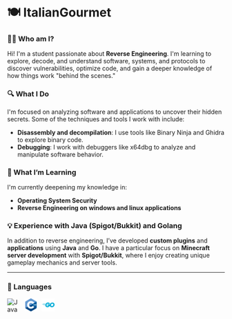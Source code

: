 # 🍽️  ItalianGourmet

### 👨‍💻 Who am I?
Hi! I'm a student passionate about **Reverse Engineering**. I'm learning to explore, decode, and understand software, systems, and protocols to discover vulnerabilities, optimize code, and gain a deeper knowledge of how things work "behind the scenes."

### 🔍 What I Do
I'm focused on analyzing software and applications to uncover their hidden secrets. Some of the techniques and tools I work with include:

- **Disassembly and decompilation**: I use tools like Binary Ninja and Ghidra to explore binary code.
- **Debugging**: I work with debuggers like x64dbg to analyze and manipulate software behavior.

### 🌱 What I’m Learning
I'm currently deepening my knowledge in:

- **Operating System Security**
- **Reverse Engineering on windows and linux applications**

### 💡 Experience with Java (Spigot/Bukkit) and Golang
In addition to reverse engineering, I’ve developed **custom plugins** and **applications** using **Java** and **Go**. I have a particular focus on **Minecraft server development** with **Spigot/Bukkit**, where I enjoy creating unique gameplay mechanics and server tools.

---

### 💾 Languages

<img align="left" alt="Java" width="30px" style="padding-right:10px;" src="https://cdn.jsdelivr.net/gh/devicons/devicon/icons/java/java-original.svg"/>
<img align="left" alt="cpp" width="30px" style="padding-right:10px;" src="https://github.com/devicons/devicon/blob/v2.16.0/icons/cplusplus/cplusplus-original.svg"/>
<img align="left" alt="Rust" width="30px" style="padding-right:10px;" src="https://github.com/devicons/devicon/blob/v2.16.0/icons/go/go-original-wordmark.svg" />
<br />

